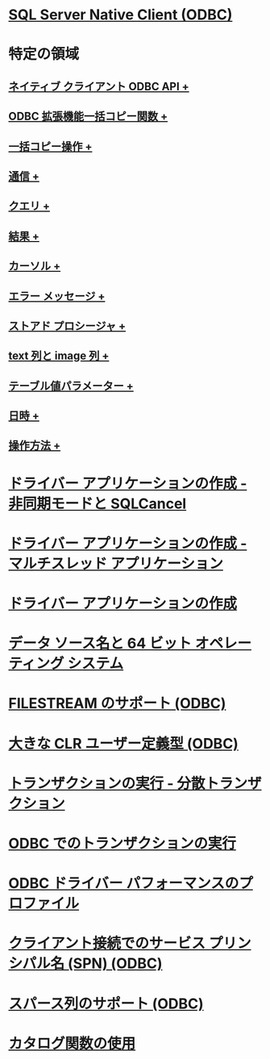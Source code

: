 # [SQL Server Native Client (ODBC)](sql-server-native-client-odbc.md)

# 特定の領域
## [ネイティブ クライアント ODBC API +](../../../relational-databases/native-client-odbc-api/odbc-api-implementation-details.md)
## [ODBC 拡張機能一括コピー関数 +](../../../relational-databases/native-client-odbc-extensions-bulk-copy-functions/sql-server-driver-extensions-bulk-copy-functions.md)
## [一括コピー操作 +](../../../relational-databases/native-client-odbc-bulk-copy-operations/performing-bulk-copy-operations-odbc.md)
## [通信 +](../../../relational-databases/native-client-odbc-communication/communicating-with-sql-server-odbc.md)
## [クエリ +](../../../relational-databases/native-client-odbc-queries/executing-queries-odbc.md)
## [結果 +](../../../relational-databases/native-client-odbc-results/processing-results-odbc.md)
## [カーソル +](../../../relational-databases/native-client-odbc-cursors/using-cursors-odbc.md)
## [エラー メッセージ +](../../../relational-databases/native-client-odbc-error-messages/handling-errors-and-messages.md)
## [ストアド プロシージャ +](../../../relational-databases/native-client-odbc-stored-procedures/running-stored-procedures.md)
## [text 列と image 列 +](../../../relational-databases/native-client-odbc-text-image-columns/managing-text-and-image-columns.md)
## [テーブル値パラメーター +](../../../relational-databases/native-client-odbc-table-valued-parameters/table-valued-parameters-odbc.md)
## [日時 +](../../../relational-databases/native-client-odbc-date-time/date-and-time-improvements-odbc.md)
## [操作方法 +](../../../relational-databases/native-client-odbc-how-to/odbc-how-to-topics.md)

# [ドライバー アプリケーションの作成 - 非同期モードと SQLCancel](creating-a-driver-application-asynchronous-mode-and-sqlcancel.md)
# [ドライバー アプリケーションの作成 - マルチスレッド アプリケーション](creating-a-driver-application-multithreaded-applications.md)
# [ドライバー アプリケーションの作成](creating-a-driver-application.md)
# [データ ソース名と 64 ビット オペレーティング システム](data-source-names-and-64-bit-operating-systems.md)
# [FILESTREAM のサポート (ODBC)](filestream-support-odbc.md)
# [大きな CLR ユーザー定義型 (ODBC)](large-clr-user-defined-types-odbc.md)
# [トランザクションの実行 - 分散トランザクション](performing-transactions-distributed-transactions.md)
# [ODBC でのトランザクションの実行](performing-transactions-in-odbc.md)
# [ODBC ドライバー パフォーマンスのプロファイル](profiling-odbc-driver-performance.md)
# [クライアント接続でのサービス プリンシパル名 (SPN) (ODBC)](service-principal-names-spns-in-client-connections-odbc.md)
# [スパース列のサポート (ODBC)](sparse-columns-support-odbc.md)
# [カタログ関数の使用](using-catalog-functions.md)
